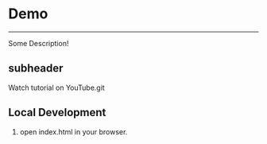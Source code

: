 # Demo

----

Some Description!


## subheader

Watch tutorial on YouTube.git

## Local Development 

1. open index.html in your browser.